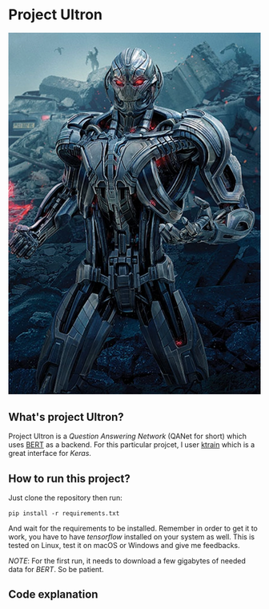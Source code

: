 # Project Ultron

![Ultron](Ultron.webp)

## What's project Ultron? 

Project Ultron is a _Question Answering Network_ (QANet for short) which uses [BERT](https://en.wikipedia.org/wiki/BERT_(language_model)) as a backend. For this particular projcet, I user [ktrain](https://github.com/amaiya/ktrain) which is a great interface for _Keras_. 

## How to run this project? 

Just clone the repository then run: 

```
pip install -r requirements.txt
```

And wait for the requirements to be installed. Remember in order to get it to work, you have to have _tensorflow_ installed on your system as well. This is tested on Linux, test it on macOS or Windows and give me feedbacks. 

_NOTE_: For the first run, it needs to download a few gigabytes of needed data for _BERT_. So be patient. 

## Code explanation